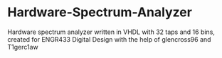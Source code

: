 # Hardware-Spectrum-Analyzer
Hardware spectrum analyzer written in VHDL with 32 taps and 16 bins, created for ENGR433 Digital Design with the help of glencross96 and T1gerc1aw

